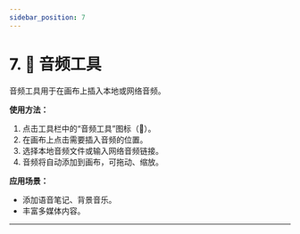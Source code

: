 ```yaml
---
sidebar_position: 7
---
```


# 7. 🎵 音频工具

音频工具用于在画布上插入本地或网络音频。

**使用方法：**
1. 点击工具栏中的“音频工具”图标（🎵）。
2. 在画布上点击需要插入音频的位置。
3. 选择本地音频文件或输入网络音频链接。
4. 音频将自动添加到画布，可拖动、缩放。

**应用场景：**
- 添加语音笔记、背景音乐。
- 丰富多媒体内容。

---
